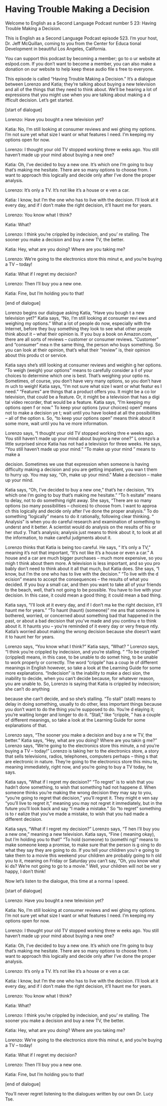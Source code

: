 # Having Trouble Making a Decision

Welcome to English as a Second Language Podcast number 5 23: Having Trouble Making a Decision.

This is English as a Second Language Podcast episode 523.  I’m your host, Dr. Jeff McQuillan, coming to you from the Center for Educa tional Development in beautiful Los Angeles, California.

You can support this podcast by becoming a member; go to o ur website at eslpod.com.  If you don’t want to become a member, you can also make a donation on our website to help keep these audio file s free to everyone.

This episode is called “Having Trouble Making a Decision.”  It’s a dialogue between Lorenzo and Katia; they’re talking about buying  a new television and all of the things that they need to think about.  We’ll be  hearing a lot of expressions that you might use when you are talking about making a d ifficult decision.  Let’s get started.

[start of dialogue]

Lorenzo:  Have you bought a new television yet?

Katia:  No, I’m still looking at consumer reviews and wei ghing my options.  I’m not sure yet what size I want or what features I need.  I’m keeping my options open for now.

Lorenzo:  I thought your old TV stopped working three w eeks ago.  You still haven’t made up your mind about buying a new one?

Katia:  Oh, I’ve decided to buy a new one.  It’s which one I’m going to buy that’s making me hesitate.  There are so many options to choose from.  I want to approach this logically and decide only after I’ve done the proper analysis.

Lorenzo:  It’s only a TV.  It’s not like it’s a house or e ven a car.

Katia:  I know, but I’m the one who has to live with the decision.  I’ll look at it every day, and if I don’t make the right decision, it’ll haunt me for years.

Lorenzo:  You know what I think?

Katia:  What?

 Lorenzo:  I think you’re crippled by indecision, and you’ re stalling.  The sooner you make a decision and buy a new TV, the better.

Katia:  Hey, what are you doing?  Where are you taking  me?

Lorenzo:  We’re going to the electronics store this minut e, and you’re buying a TV – today!

Katia:  What if I regret my decision?

Lorenzo:  Then I’ll buy you a new one.

Katia:  Fine, but I’m holding you to that!

[end of dialogue]

Lorenzo begins our dialogue asking Katia, “Have you bough t a new television yet?”  Katia says, “No, I’m still looking at consumer revi ews and weighing my options.”  What a lot of people do now, especially with  the Internet, before they buy something they look to see what other people think about it – what their opinion is.  If you buy a book on Amazon.com, there are all sorts of reviews – customer or consumer reviews.  “Customer” and “consumer” mea n the same thing, the person who buys something.  So you can look at  their opinion, that’s what their “review” is, their opinion about this produ ct or service.

Katia says she’s still looking at consumer reviews and weighin g her options.  “To weigh (weigh) your options” means to carefully consider a ll of your choices to determine which one is best.  That’s weighing your optio ns.  Sometimes, of course, you don’t have very many options, so you don’t have m uch to weigh! Katia says, “I’m not sure what size I want or what featur es I need.”  “Features” are things that a product offers you.  It might be a co lor television, that could be a feature.  Or, it might be a television that has a digi tal video recorder, that would be a feature.  Katia says, “I’m keeping my options open f or now.”  To keep your options (your choices) open” means not to make a decision ye t; wait until you have looked at all the possibilities – all of the option s.  So, “to keep your options open” means think about it some more, wait until you ha ve more information.

Lorenzo says, “I thought your old TV stopped working thre e weeks ago.  You still haven’t made up your mind about buying a new one?”  L orenzo’s a little surprised since Katia has not had a television for three weeks.  He says, “You still haven’t made up your mind.”  “To make up your mind ” means to make a

 decision.  Sometimes we use that expression when someone is having difficulty making a decision and you are getting impatient, you wan t them to hurry up.  You may say, “Oh, make up your mind.”  Make a decision – make up your mind.

Katia says, “Oh, I’ve decided to buy a new one,” that’s he r decision, “It’s which one I’m going to buy that’s making me hesitate.”  “To h esitate” means to delay, not to do something right away.  She says, “There are so many options (so many possibilities – choices) to choose from.  I want to approa ch this logically and decide only after I’ve done the proper analysis.”  To do  something “logically” means to do it rationally, following clear thinking.  “ Analysis” is when you do careful research and examination of something to underst and it better.  A scientist would do analysis on the results of his or her stud y.  That’s analysis; analysis just means to think about it, to look at all the information, to make careful judgments about it.

Lorenzo thinks that Katia is being too careful.  He says, “ It’s only a TV,” meaning it’s not that important, “It’s not like it’s a house or  even a car.”  A house and a car are much bigger purchases – much more expensive, so you migh t think about them more.  A television is less important, and so you pro bably don’t need to think about it all that much, but Katia does.  She says, “I know, but I’m the one who has to live with the decision.”  “To live with the d ecision” means to accept the consequences – the results of what you decided.  If you  buy a small car, and then you want to take all of your friends to the beach,  well, that’s not going to be possible.  You have to live with your decision.  In this case, it could mean a good thing; it could mean a bad thing.

Katia says, “I’ll look at it every day, and if I don’t ma ke the right decision, it’ll haunt me for years.”  “To haunt (haunt) (someone)” me ans that someone is bothered, worried, or concerned about something bad that happened in the past, or about a bad decision that you’ve made and you continu e to think about it.  It haunts you – you’re reminded of it every day or very freque ntly.  Katia’s worried about making the wrong decision because she doesn’t want it to haunt her for years.

Lorenzo says, “You know what I think?”  Katia says, “What? ”  Lorenzo says, “I think you’re crippled by indecision, and you’re stalling. ”  “To be crippled” (crippled) means, in this case, to be unable to do somet hing, to be unable to work properly or correctly.  The word “cripple” has a coup le of different meanings in English however, so take a look at the Learning Guide  for some more explanations.  “Indecision” is the inability to make a deci sion, the inability to decide, when you can’t decide because, for whatever reason,  you are unable to. So, Lorenzo is saying that Katia is crippled by indecision; she can’t do anything

 because she can’t decide, and so she’s stalling.  “To stall”  (stall) means to delay in doing something, usually to do other, less important things because you don’t want to do the thing you’re supposed to do.  You’re d elaying it; you’re waiting longer and longer to do it.  “Stall,” like “cripple, ” has a couple of different meanings, so take a look at the Learning Guide for some  explanations of that.

Lorenzo says, “The sooner you make a decision and buy a ne w TV, the better.” Katia says, “Hey, what are you doing?  Where are you takin g me?”  Lorenzo says, “We’re going to the electronics store this minute, a nd you’re buying a TV – today!”  Lorenzo is taking her to the electronics store, a story that sells televisions, radios, telephones, computers perhaps – thing s that are electronic in nature.  They’re going to the electronics store this minu te, meaning immediately, right now, and you’re going to buy a TV today, he says.

Katia says, “What if I regret my decision?”  “To regret” is to wish that you hadn’t done something, to wish that something had not happene d.  When someone thinks you’re making the wrong decision they may say to you, “you’re going to regret that decision,” you’ll regret it.  They might e ven say “you’ll live to regret it,” meaning you may not regret it immediately, but in the future you’ll look back and say “I made a mistake.”  So “to regret” something is to r ealize that you’ve made a mistake, to wish that you had made a different decision.

Katia says, “What if I regret my decision?”  Lorenzo says, “T hen I’ll buy you a new one,” meaning a new television.  Katia says, “Fine ( meaning okay), but I’m holding you to that!”  “To hold (someone) to (somethi ng)” means to make someone keep a promise, to make sure that the person is g oing to do what they say they are going to do.  If you tell your children you’r e going to take them to a movie this weekend your children are probably going to h old you to it, meaning on Friday or Saturday you can’t say, “Oh, you know what ki ds?  We’re not going to go to a movie.”  Well, your children will not be ver y happy, I don’t think!

Now let’s listen to the dialogue, this time at a norma l speed.

[start of dialogue]

Lorenzo:  Have you bought a new television yet?

Katia:  No, I’m still looking at consumer reviews and wei ghing my options.  I’m not sure yet what size I want or what features I need.  I’m keeping my options open for now.

 Lorenzo:  I thought your old TV stopped working three w eeks ago.  You still haven’t made up your mind about buying a new one?

Katia:  Oh, I’ve decided to buy a new one.  It’s which one I’m going to buy that’s making me hesitate.  There are so many options to choose from.  I want to approach this logically and decide only after I’ve done the proper analysis.

Lorenzo:  It’s only a TV.  It’s not like it’s a house or e ven a car.

Katia:  I know, but I’m the one who has to live with the decision.  I’ll look at it every day, and if I don’t make the right decision, it’ll haunt me for years.

Lorenzo:  You know what I think?

Katia:  What?

Lorenzo:  I think you’re crippled by indecision, and you’ re stalling.  The sooner you make a decision and buy a new TV, the better.

Katia:  Hey, what are you doing?  Where are you taking  me?

Lorenzo:  We’re going to the electronics store this minut e, and you’re buying a TV – today!

Katia:  What if I regret my decision?

Lorenzo:  Then I’ll buy you a new one.

Katia:  Fine, but I’m holding you to that!

[end of dialogue]

You’ll never regret listening to the dialogues written  by our own Dr. Lucy Tse.





